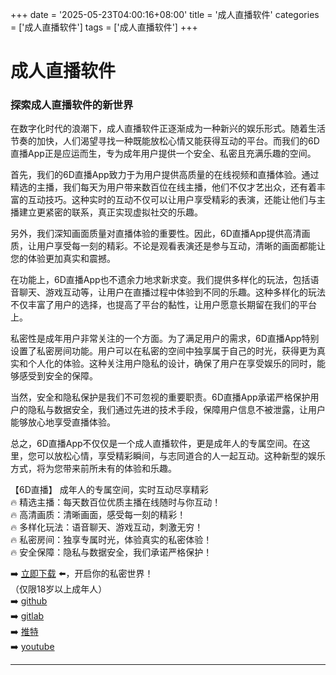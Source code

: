 +++
date = '2025-05-23T04:00:16+08:00'
title = '成人直播软件'
categories = ['成人直播软件']
tags = ['成人直播软件']
+++

# 成人直播软件

### 探索成人直播软件的新世界

在数字化时代的浪潮下，成人直播软件正逐渐成为一种新兴的娱乐形式。随着生活节奏的加快，人们渴望寻找一种既能放松心情又能获得互动的平台。而我们的6D直播App正是应运而生，专为成年用户提供一个安全、私密且充满乐趣的空间。

首先，我们的6D直播App致力于为用户提供高质量的在线视频和直播体验。通过精选的主播，我们每天为用户带来数百位在线主播，他们不仅才艺出众，还有着丰富的互动技巧。这种实时的互动不仅可以让用户享受精彩的表演，还能让他们与主播建立更紧密的联系，真正实现虚拟社交的乐趣。

另外，我们深知画面质量对直播体验的重要性。因此，6D直播App提供高清画质，让用户享受每一刻的精彩。不论是观看表演还是参与互动，清晰的画面都能让您的体验更加真实和震撼。

在功能上，6D直播App也不遗余力地求新求变。我们提供多样化的玩法，包括语音聊天、游戏互动等，让用户在直播过程中体验到不同的乐趣。这种多样化的玩法不仅丰富了用户的选择，也提高了平台的黏性，让用户愿意长期留在我们的平台上。

私密性是成年用户非常关注的一个方面。为了满足用户的需求，6D直播App特别设置了私密房间功能。用户可以在私密的空间中独享属于自己的时光，获得更为真实和个人化的体验。这种关注用户隐私的设计，确保了用户在享受娱乐的同时，能够感受到安全的保障。

当然，安全和隐私保护是我们不可忽视的重要职责。6D直播App承诺严格保护用户的隐私与数据安全，我们通过先进的技术手段，保障用户信息不被泄露，让用户能够放心地享受直播体验。

总之，6D直播App不仅仅是一个成人直播软件，更是成年人的专属空间。在这里，您可以放松心情，享受精彩瞬间，与志同道合的人一起互动。这种新型的娱乐方式，将为您带来前所未有的体验和乐趣。

【6D直播】
成年人的专属空间，实时互动尽享精彩  
🔥 精选主播：每天数百位优质主播在线随时与你互动！  
🔥 高清画质：清晰画面，感受每一刻的精彩！  
🔥 多样化玩法：语音聊天、游戏互动，刺激无穷！  
🔥 私密房间：独享专属时光，体验真实的私密体验！  
🔥 安全保障：隐私与数据安全，我们承诺严格保护！

➡️ [立即下载](https://down123.s3.ap-east-1.amazonaws.com/down/down.html?channelCode=blog) ⬅️，开启你的私密世界！  
（仅限18岁以上成年人）  
➡️ [github](https://aldult-live.github.io/)  
➡️ [gitlab](https://seo-09598d.gitlab.io/)  
➡️ [推特](https://x.com/wegame33)  
➡️ [youtube](https://www.youtube.com/@6Dlive)  

---
